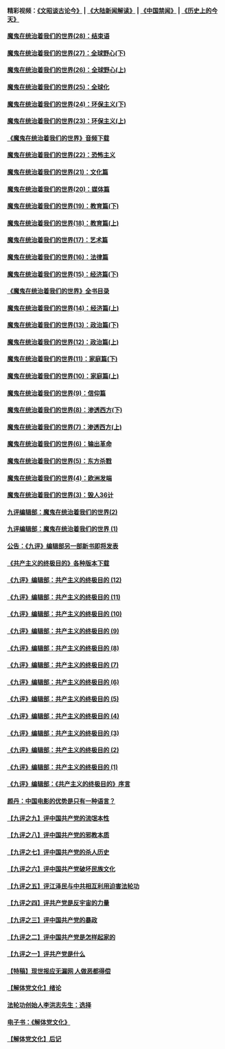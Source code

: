 #### 精彩视频：[《文昭谈古论今》](https://github.com/gfw-breaker/wenzhao) | [《大陆新闻解读》](https://github.com/gfw-breaker/ntdtv-comedy) | [《中国禁闻》](https://github.com/gfw-breaker/ntdtv-news) | [《历史上的今天》](https://github.com/gfw-breaker/today-in-history) 

#### [魔鬼在统治着我们的世界(28)：结束语](../pages/nsc422/n10936246.md?t=01310030) 

#### [魔鬼在统治着我们的世界(27)：全球野心(下)](../pages/nsc422/n10928319.md?t=01310030) 

#### [魔鬼在统治着我们的世界(26)：全球野心(上)](../pages/nsc422/n10900318.md?t=01310030) 

#### [魔鬼在统治着我们的世界(25)：全球化](../pages/nsc422/n10788205.md?t=01310030) 

#### [魔鬼在统治着我们的世界(24)：环保主义(下)](../pages/nsc422/n10695307.md?t=01310030) 

#### [魔鬼在统治着我们的世界(23)：环保主义(上)](../pages/nsc422/n10688613.md?t=01310030) 

#### [《魔鬼在统治着我们的世界》音频下载](../pages/nsc422/n10635553.md?t=01310030) 

#### [魔鬼在统治着我们的世界(22)：恐怖主义](../pages/nsc422/n10614727.md?t=01310030) 

#### [魔鬼在统治着我们的世界(21)：文化篇](../pages/nsc422/n10597706.md?t=01310030) 

#### [魔鬼在统治着我们的世界(20)：媒体篇](../pages/nsc422/n10586579.md?t=01310030) 

#### [魔鬼在统治着我们的世界(19)：教育篇(下)](../pages/nsc422/n10564808.md?t=01310030) 

#### [魔鬼在统治着我们的世界(18)：教育篇(上)](../pages/nsc422/n10526970.md?t=01310030) 

#### [魔鬼在统治着我们的世界(17)：艺术篇](../pages/nsc422/n10499093.md?t=01310030) 

#### [魔鬼在统治着我们的世界(16)：法律篇](../pages/nsc422/n10485969.md?t=01310030) 

#### [魔鬼在统治着我们的世界(15)：经济篇(下)](../pages/nsc422/n10469975.md?t=01310030) 

#### [《魔鬼在统治着我们的世界》全书目录](../pages/nsc422/n10464261.md?t=01310030) 

#### [魔鬼在统治着我们的世界(14)：经济篇(上)](../pages/nsc422/n10457370.md?t=01310030) 

#### [魔鬼在统治着我们的世界(13)：政治篇(下)](../pages/nsc422/n10448270.md?t=01310030) 

#### [魔鬼在统治着我们的世界(12)：政治篇(上)](../pages/nsc422/n10444576.md?t=01310030) 

#### [魔鬼在统治着我们的世界(11)：家庭篇(下)](../pages/nsc422/n10440961.md?t=01310030) 

#### [魔鬼在统治着我们的世界(10)：家庭篇(上)](../pages/nsc422/n10435448.md?t=01310030) 

#### [魔鬼在统治着我们的世界(9)：信仰篇](../pages/nsc422/n10432159.md?t=01310030) 

#### [魔鬼在统治着我们的世界(8)：渗透西方(下)](../pages/nsc422/n10429603.md?t=01310030) 

#### [魔鬼在统治着我们的世界(7)：渗透西方(上)](../pages/nsc422/n10426013.md?t=01310030) 

#### [魔鬼在统治着我们的世界(6)：输出革命](../pages/nsc422/n10421536.md?t=01310030) 

#### [魔鬼在统治着我们的世界(5)：东方杀戮](../pages/nsc422/n10417707.md?t=01310030) 

#### [魔鬼在统治着我们的世界(4)：欧洲发端](../pages/nsc422/n10414890.md?t=01310030) 

#### [魔鬼在统治着我们的世界(3)：毁人36计](../pages/nsc422/n10411583.md?t=01310030) 

#### [九评编辑部：魔鬼在统治着我们的世界(2)](../pages/nsc422/n10410036.md?t=01310030) 

#### [九评编辑部：魔鬼在统治着我们的世界 (1)](../pages/nsc422/n10406825.md?t=01310030) 

#### [公告：《九评》编辑部另一部新书即将发表](../pages/nsc422/n10405104.md?t=01310030) 

#### [《共产主义的终极目的》各种版本下载](../pages/nsc422/n10022138.md?t=01310030) 

#### [《九评》编辑部：共产主义的终极目的 (12)](../pages/nsc422/n9933272.md?t=01310030) 

#### [《九评》编辑部：共产主义的终极目的 (11)](../pages/nsc422/n9924973.md?t=01310030) 

#### [《九评》编辑部：共产主义的终极目的 (10)](../pages/nsc422/n9920883.md?t=01310030) 

#### [《九评》编辑部：共产主义的终极目的 (9)](../pages/nsc422/n9916363.md?t=01310030) 

#### [《九评》编辑部：共产主义的终极目的 (8)](../pages/nsc422/n9912488.md?t=01310030) 

#### [《九评》编辑部：共产主义的终极目的 (7)](../pages/nsc422/n9901176.md?t=01310030) 

#### [《九评》编辑部：共产主义的终极目的 (6)](../pages/nsc422/n9899359.md?t=01310030) 

#### [《九评》编辑部：共产主义的终极目的 (5)](../pages/nsc422/n9893174.md?t=01310030) 

#### [《九评》编辑部：共产主义的终极目的 (4)](../pages/nsc422/n9891246.md?t=01310030) 

#### [《九评》编辑部：共产主义的终极目的 (3)](../pages/nsc422/n9879879.md?t=01310030) 

#### [《九评》编辑部：共产主义的终极目的 (2)](../pages/nsc422/n9876205.md?t=01310030) 

#### [《九评》编辑部：共产主义的终极目的 (1)](../pages/nsc422/n9865857.md?t=01310030) 

#### [《九评》编辑部：《共产主义的终极目的》序言](../pages/nsc422/n9862666.md?t=01310030) 

#### [颜丹：中国电影的优势是只有一种语言？](../pages/nsc422/n9583062.md?t=01310030) 

#### [【九评之九】评中国共产党的流氓本性](../pages/nsc422/n737542.md?t=01310030) 

#### [【九评之八】评中国共产党的邪教本质](../pages/nsc422/n735942.md?t=01310030) 

#### [【九评之七】评中国共产党的杀人历史](../pages/nsc422/n733806.md?t=01310030) 

#### [【九评之六】评中国共产党破坏民族文化](../pages/nsc422/n731667.md?t=01310030) 

#### [【九评之五】评江泽民与中共相互利用迫害法轮功](../pages/nsc422/n730058.md?t=01310030) 

#### [【九评之四】评共产党是反宇宙的力量](../pages/nsc422/n727814.md?t=01310030) 

#### [【九评之三】评中国共产党的暴政](../pages/nsc422/n725597.md?t=01310030) 

#### [【九评之二】评中国共产党是怎样起家的](../pages/nsc422/n723946.md?t=01310030) 

#### [【九评之一】评共产党是什么](../pages/nsc422/n722529.md?t=01310030) 

#### [【特稿】现世报应无漏网 人做恶都得偿](../pages/nsc422/n4215167.md?t=01310030) 

#### [【解体党文化】绪论](../pages/nsc422/n1449356.md?t=01310030) 

#### [法轮功创始人李洪志先生：选择](../pages/nsc422/n3580738.md?t=01310030) 

#### [电子书：《解体党文化》](../pages/nsc422/n1573484.md?t=01310030) 

#### [【解体党文化】后记](../pages/nsc422/n1531999.md?t=01310030) 


